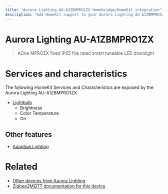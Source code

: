```yaml
---
title: "Aurora Lighting AU-A1ZBMPRO1ZX Homebridge/HomeKit integration"
description: "Add HomeKit support to your Aurora Lighting AU-A1ZBMPRO1ZX, using Homebridge, Zigbee2MQTT and homebridge-z2m."
---
```

<!---
This file has been GENERATED using src/docgen/docgen.ts
DO NOT EDIT THIS FILE MANUALLY!
-->
# Aurora Lighting AU-A1ZBMPRO1ZX
> AOne MPROZX fixed IP65 fire rated smart tuneable LED downlight


# Services and characteristics
The following HomeKit Services and Characteristics are exposed by
the Aurora Lighting AU-A1ZBMPRO1ZX

* [Lightbulb](../../light.md)
  * Brightness
  * Color Temperature
  * On

## Other features
* [Adaptive Lighting](../../light.md)

# Related
* [Other devices from Aurora Lighting](../index.md#aurora_lighting)
* [Zigbee2MQTT documentation for this device](https://www.zigbee2mqtt.io/devices/AU-A1ZBMPRO1ZX.html)